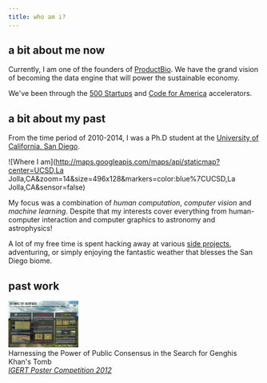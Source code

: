 ```yaml
---
title: who am i?
---
```


## a bit about me now

Currently, I am one of the founders of
[ProductBio](https://angel.co/productbio). We have the grand vision of becoming
the data engine that will power the sustainable economy.

We've been through the [500 Startups](http://500.co) and [Code for America](http://www.codeforamerica.org) accelerators.

## a bit about my past

From the time period of 2010-2014, I was a Ph.D student at the [University of California, San Diego](http://cse.ucsd.edu).

![Where I am](http://maps.googleapis.com/maps/api/staticmap?center=UCSD,La Jolla,CA&amp;zoom=14&amp;size=496x128&amp;markers=color:blue%7CUCSD,La Jolla,CA&amp;sensor=false)

My focus was a combination of *human computation*, *computer vision* and
*machine learning*. Despite that my interests cover everything from human-
computer interaction and computer graphics to astronomy and astrophysics!

A lot of my free time is spent hacking away at various [side
projects](http://github.com/a5huynh), adventuring, or simply enjoying the
fantastic weather that blesses the San Diego biome.


## past work
<div id='latest-work'>
	<div class='grid_2'>
		<a href='http://posterhall.org/igert2012/posters/252'>
			<img src='/static/img/latest/igert-poster-2012.jpeg' width='140'>
		</a>
	</div>
	<div class='grid_4'>
		<div>Harnessing the Power of Public Consensus in the Search for Genghis Khan's Tomb</div>
		<div>
			<a href='http://posterhall.org/igert2012/posters/252'>
				<em>IGERT Poster Competition 2012</em>
			</a>
		</div>
	</div>
</div>